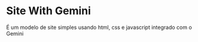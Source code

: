 # Site With Gemini
É um modelo de site simples usando html, css e javascript integrado com o Gemini
